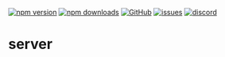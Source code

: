[![npm version](https://img.shields.io/npm/v/@itrocks/server?logo=npm)](https://www.npmjs.org/package/@itrocks/server)
[![npm downloads](https://img.shields.io/npm/dm/@itrocks/server)](https://www.npmjs.org/package/@itrocks/server)
[![GitHub](https://img.shields.io/github/last-commit/itrocks-ts/server?color=2dba4e&label=commit&logo=github)](https://github.com/itrocks-ts/server)
[![issues](https://img.shields.io/github/issues/itrocks-ts/server)](https://github.com/itrocks-ts/server/issues)
[![discord](https://img.shields.io/discord/1314141024020467782?color=7289da&label=discord&logo=discord&logoColor=white)](https://25.re/ditr)

# server
